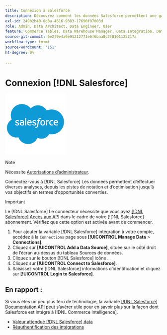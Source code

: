 ```yaml
---
title: Connexion à Salesforce
description: Découvrez comment les données Salesforce permettent une gamme d’analyses, depuis les pistes de notation et d’optimisation jusqu’à vos objectifs en termes d’opportunités converties.
exl-id: 249b2b40-8c8a-4616-9383-17690f07003d
role: Admin, Data Architect, Data Engineer, User
feature: Commerce Tables, Data Warehouse Manager, Data Integration, Data Import/Export
source-git-commit: 6e2f9e4a9e91212771e6f6baa8c2f8101125217a
workflow-type: tm+mt
source-wordcount: '151'
ht-degree: 0%

---
```


# Connexion [!DNL Salesforce]

![](../../../assets/Salesforce_Logo.png)

>[!NOTE]
>
>Nécessite [Autorisations d’administrateur](../../../administrator/user-management/user-management.md).

Connectez-vous à [!DNL Salesforce] Les données permettent d’effectuer diverses analyses, depuis les pistes de notation et d’optimisation jusqu’à vos objectifs en termes d’opportunités converties.

>[!IMPORTANT]
>
>Le [!DNL Salesforce] Le connecteur nécessite que vous ayez [[!DNL Salesforce] Accès aux API](../integrations/salesforce.md) dans le cadre de votre [!DNL Salesforce] abonnement. Vérifiez que cette option est activée avant de commencer.

1. Pour ajouter la variable [!DNL Salesforce] intégration à votre compte, accédez à la `Connections` page sous **[!UICONTROL Manage Data** > **Connections]**.
1. Cliquez sur **[!UICONTROL Add a Data Source]**, située sur le côté droit de l’écran au-dessus du tableau Sources de données.
1. Cliquez sur le bouton [!DNL Salesforce] icône .
1. Cliquez sur **[!UICONTROL Connect to Salesforce]**.
1. Saisissez votre [!DNL Salesforce] informations d’identification et cliquez sur **[!UICONTROL Login to Salesforce]**.

## En rapport :

Si vous êtes un peu plus féru de technologie, la variable [[!DNL Salesforce] Documentation API](https://developer.salesforce.com/docs/atlas.en-us.api_rest.meta/api_rest/intro_what_is_rest_api.htm) peut s’avérer utile pour en savoir plus sur la façon dont Salesforce est intégré à [!DNL Commerce Intelligence].

* [Valeur attendue [!DNL Salesforce] data](../integrations/salesforce-data.md)
* [Réauthentification des intégrations](https://experienceleague.adobe.com/docs/commerce-knowledge-base/kb/how-to/mbi-reauthenticating-integrations.html)
